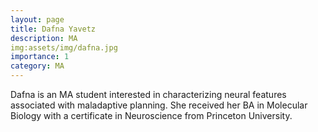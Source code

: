 ```yaml
---
layout: page
title: Dafna Yavetz
description: MA
img:assets/img/dafna.jpg
importance: 1
category: MA
---
```


<p> Dafna is an MA student interested in characterizing neural features associated with maladaptive planning. She received her BA in Molecular Biology with a certificate in Neuroscience from Princeton University.</p>
